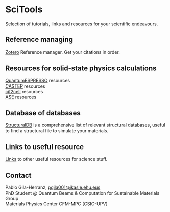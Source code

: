 # SciTools

Selection of tutorials, links and resources for your scientific endeavours.    

## Reference managing
[Zotero](Zotero.md) Reference manager. Get your citations in order.  

## Resources for solid-state physics calculations
[QuantumESPRESSO](QuantumESPRESSO.md) resources  
[CASTEP](CASTEP.md) resources  
[cif2cell](cif2cell.md) resources  
[ASE](ASE.md) resources  

## Database of databases
[StructuralDB](StructuralDB.md) is a comprehensive list of relevant structural databases, useful to find a structural file to simulate your materials.  

## Links to useful resource
[Links](Links.md) to other useful resources for science stuff.  

## Contact
Pablo Gila-Herranz, pgila001@ikasle.ehu.eus  
PhD Student @ Quantum Beams & Computation for Sustainable Materials Group  
Materials Physics Center CFM-MPC (CSIC-UPV)  

